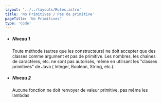 ```yaml
---
layout: '../../layouts/Rules.astro'
title: 'No Primitives / Pas de primitive'
pageTitle: 'No Primitives'
type: 'Code'
---
```

- ##### Niveau 1
  Toute méthode (autres que les constructeurs) ne doit accepter que des classes comme argument et pas de primitive.
  Les nombres, les chaînes de caractères, etc. ne sont pas autorisés, même en utilisant les "classes primitives" de Java ( Integer, Boolean, String, etc.).
- ##### Niveau 2
  Aucune fonction ne doit renvoyer de valeur primitive, pas même les lambdas
